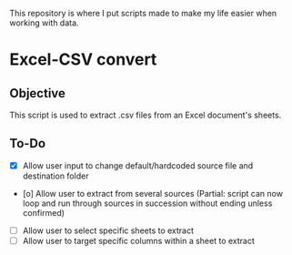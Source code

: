 This repository is where I put scripts made to make my life easier when working with data.

# Excel-CSV convert
## Objective
This script is used to extract .csv files from an Excel document's sheets.

## To-Do
- [x] Allow user input to change default/hardcoded source file and destination folder
- [o] Allow user to extract from several sources (Partial: script can now loop and run through sources in succession without ending unless confirmed)
- [ ] Allow user to select specific sheets to extract
- [ ] Allow user to target specific columns within a sheet to extract
